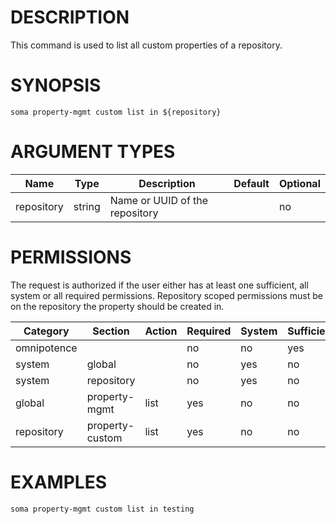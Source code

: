 # DESCRIPTION

This command is used to list all custom properties of a repository.

# SYNOPSIS

```
soma property-mgmt custom list in ${repository}
```

# ARGUMENT TYPES

Name | Type |     Description   | Default | Optional
 --- |  --- | ----------------- | ------- | --------
repository | string | Name or UUID of the repository | | no

# PERMISSIONS

The request is authorized if the user either has at least one
sufficient, all system or all required permissions. Repository scoped
permissions must be on the repository the property should be created in.

Category | Section | Action | Required | System | Sufficient
 ------- | ------- | ------ | -------- | ------ | ----------
omnipotence | | | no | no | yes
system | global | | no | yes | no
system | repository | | no | yes | no
global | property-mgmt | list | yes | no | no
repository | property-custom | list | yes | no | no

# EXAMPLES

```
soma property-mgmt custom list in testing
```
